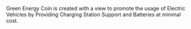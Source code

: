 Green Energy Coin is created with a view to promote the usage of Electric Vehicles by Providing Charging Station Support and Batteries at minimal cost.

<!---
gecointoday/gecointoday is a ✨ special ✨ repository because its `README.md` (this file) appears on your GitHub profile.
You can click the Preview link to take a look at your changes.
--->
